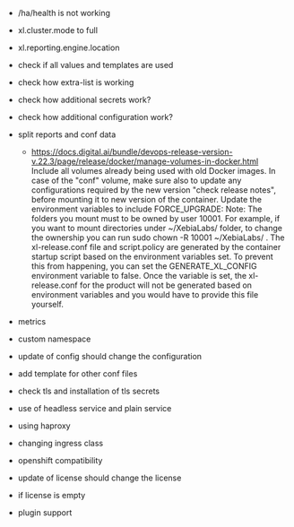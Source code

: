
- /ha/health is not working
- xl.cluster.mode to full
- xl.reporting.engine.location
- check if all values and templates are used
- check how extra-list is working
- check how additional secrets work?
- check how additional configuration work?
- split reports and conf data
  - https://docs.digital.ai/bundle/devops-release-version-v.22.3/page/release/docker/manage-volumes-in-docker.html
  Include all volumes already being used with old Docker images.
  In case of the "conf" volume, make sure also to update any configurations required by the new version "check release notes",
  before mounting it to new version of the container.
  Update the environment variables to include FORCE_UPGRADE:
  Note: The folders you mount must to be owned by user 10001. For example, if you want to mount directories under ~/XebiaLabs/ folder,
  to change the ownership you can run sudo chown -R 10001 ~/XebiaLabs/ .
  The xl-release.conf file and script.policy are generated by the container startup script based on the environment variables set.
  To prevent this from happening, you can set the GENERATE_XL_CONFIG environment variable to false. Once the variable is set,
  the xl-release.conf for the product will not be generated based on environment variables and you would have to provide this file yourself.
- metrics 

- custom namespace
- update of config should change the configuration
- add template for other conf files
- check tls and installation of tls secrets
- use of headless service and plain service
- using haproxy
- changing ingress class
- openshift compatibility
- update of license should change the license
- if license is empty
- plugin support
